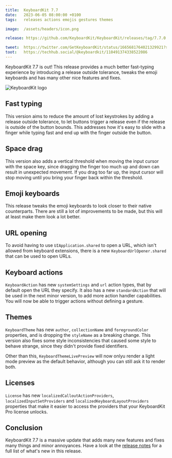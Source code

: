```yaml
---
title:  KeyboardKit 7.7
date:   2023-06-05 08:00:00 +0100
tags:   releases actions emojis gestures themes

image:  /assets/headers/icon.png

release: https://github.com/KeyboardKit/KeyboardKit/releases/tag/7.7.0

tweet:  https://twitter.com/GetKeyboardKit/status/1665681764021329921?s=20
toot:   https://techhub.social/@keyboardkit/110491374338522086   
---
```


KeyboardKit 7.7 is out! This release provides a much better fast-typing experience by introducing a release outside tolerance, tweaks the emoji keyboards and has many other nice features and fixes.

![KeyboardKit logo]({{page.image}})


## Fast typing

This version aims to reduce the amount of lost keystrokes by adding a release outside tolerance, to let buttons trigger a release even if the release is outside of the button bounds. This addresses how it's easy to slide with a finger while typing fast and end up with the finger outside the button.


## Space drag

This version also adds a vertical threshold when moving the input cursor with the space key, since dragging the finger too much up and down can result in unexpected movement. If you drag too far up, the input cursor will stop moving until you bring your finger back within the threshold.


## Emoji keyboards

This release tweaks the emoji keyboards to look closer to their native counterparts. There are still a lot of improvements to be made, but this will at least make them look a lot better.


## URL opening

To avoid having to use `UIApplication.shared` to open a URL, which isn't allowed from keyboard extensions, there is a new `KeyboardUrlOpener.shared` that can be used to open URLs.


## Keyboard actions

`KeyboardAction` has new `systemSettings` and `url` action types, that by default open the URL they specify. It also has a new `standardAction` that will be used in the next minor version, to add more action handler capabilities. You will now be able to trigger actions without defining a gesture.


## Themes

`KeyboardTheme` has new `author`, `collectionName` and  `foregroundColor` properties, and is dropping the `styleName` as a breaking change. This version also fixes some style inconsistencies that caused some style to behave strange, since they didn't provide fixed identifiers.

Other than this, `KeyboardThemeLivePreview` will now onlyu render a light mode preview as the default behavior, although you can still ask it to render both.


## Licenses

`License` has new `localizedCalloutActionProviders`, `localizedInputSetProviders` and `localizedKeyboardLayoutProviders` properties that make it easier to access the providers that your KeyboardKit Pro license unlocks.


## Conclusion

KeyboardKit 7.7 is a massive update that adds many new features and fixes many things and minor annoyances. Have a look at the [release notes]({{page.release}}) for a full list of what's new in this release.